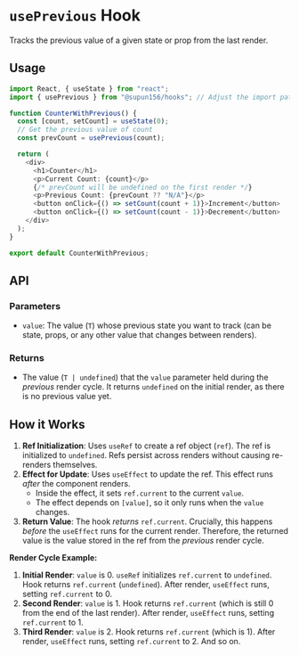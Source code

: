 # `usePrevious` Hook

Tracks the previous value of a given state or prop from the last render.

## Usage

```typescript
import React, { useState } from "react";
import { usePrevious } from "@supun156/hooks"; // Adjust the import path as needed

function CounterWithPrevious() {
  const [count, setCount] = useState(0);
  // Get the previous value of count
  const prevCount = usePrevious(count);

  return (
    <div>
      <h1>Counter</h1>
      <p>Current Count: {count}</p>
      {/* prevCount will be undefined on the first render */}
      <p>Previous Count: {prevCount ?? "N/A"}</p>
      <button onClick={() => setCount(count + 1)}>Increment</button>
      <button onClick={() => setCount(count - 1)}>Decrement</button>
    </div>
  );
}

export default CounterWithPrevious;
```

## API

### Parameters

- `value`: The value (`T`) whose previous state you want to track (can be state, props, or any other value that changes between renders).

### Returns

- The value (`T | undefined`) that the `value` parameter held during the _previous_ render cycle. It returns `undefined` on the initial render, as there is no previous value yet.

## How it Works

1.  **Ref Initialization**: Uses `useRef` to create a ref object (`ref`). The ref is initialized to `undefined`. Refs persist across renders without causing re-renders themselves.
2.  **Effect for Update**: Uses `useEffect` to update the ref. This effect runs _after_ the component renders.
    - Inside the effect, it sets `ref.current` to the current `value`.
    - The effect depends on `[value]`, so it only runs when the `value` changes.
3.  **Return Value**: The hook _returns_ `ref.current`. Crucially, this happens _before_ the `useEffect` runs for the current render. Therefore, the returned value is the value stored in the ref from the _previous_ render cycle.

**Render Cycle Example:**

1.  **Initial Render**: `value` is 0. `useRef` initializes `ref.current` to `undefined`. Hook returns `ref.current` (`undefined`). After render, `useEffect` runs, setting `ref.current` to 0.
2.  **Second Render**: `value` is 1. Hook returns `ref.current` (which is still 0 from the end of the last render). After render, `useEffect` runs, setting `ref.current` to 1.
3.  **Third Render**: `value` is 2. Hook returns `ref.current` (which is 1). After render, `useEffect` runs, setting `ref.current` to 2. And so on.
